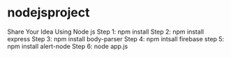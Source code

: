 # nodejsproject
Share Your Idea Using Node js
Step 1:
npm install 
Step 2:
npm install express
Step 3:
npm install body-parser
Step 4:
npm intsall firebase
step 5:
npm install alert-node
Step 6:
node app.js
